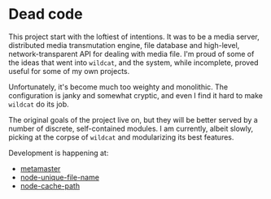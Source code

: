 # Dead code

This project start with the loftiest of intentions. It was to be a media server,
distributed media transmutation engine, file database and high-level,
network-transparent API for dealing with media file. I'm proud of some of the
ideas that went into `wildcat`, and the system, while incomplete, proved useful
for some of my own projects.

Unfortunately, it's become much too weighty and monolithic. The configuration is
janky and somewhat cryptic, and even I find it hard to make `wildcat` do its
job.

The original goals of the project live on, but they will be better served by a
number of discrete, self-contained modules. I am currently, albeit slowly,
picking at the corpse of `wildcat` and modularizing its best features.

Development is happening at:
* [metamaster](https://github.com/koopero/metamaster)
* [node-unique-file-name](https://github.com/koopero/node-unique-file-name)
* [node-cache-path](https://github.com/koopero/node-cache-path)
